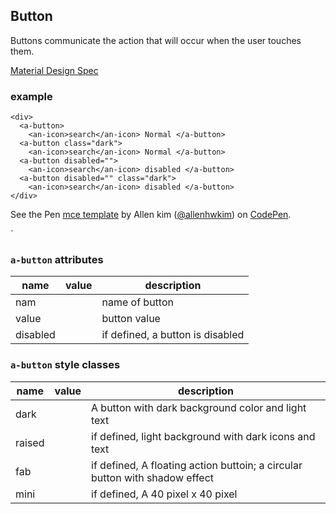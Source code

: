 <a name="Button"></a>

## Button
Buttons communicate the action that will occur when the user touches them.

[Material Design Spec](https://material.io/guidelines/components/buttons.html#buttons-style)

### example
```
<div>
  <a-button>
    <an-icon>search</an-icon> Normal </a-button>
  <a-button class="dark">
    <an-icon>search</an-icon> Normal </a-button>
  <a-button disabled="">
    <an-icon>search</an-icon> disabled </a-button>
  <a-button disabled="" class="dark">
    <an-icon>search</an-icon> disabled </a-button>
</div>
```

<p data-height="300" data-theme-id="32189" data-slug-hash="aEVoYg" data-default-tab="html,result" data-user="allenhwkim" data-embed-version="2" data-pen-title="mce template" class="codepen">See the Pen <a href="https://codepen.io/allenhwkim/pen/PEJKKo/">mce template</a> by Allen kim (<a href="https://codepen.io/allenhwkim">@allenhwkim</a>) on <a href="https://codepen.io">CodePen</a>.</p>
<script async src="https://production-assets.codepen.io/assets/embed/ei.js"></script>`

### `a-button` attributes 
 |name|value|description|
 |---|---|---|
 |nam| | name of button
 |value| | button value
 |disabled| | if defined, a button is disabled

### `a-button` style classes
 |name|value|description|
 |---|---|---|
 |dark| | A button with dark background color and light text
 |raised| | if defined, light background with dark icons and text 
 |fab| | if defined, A floating action buttoin; a circular button with shadow effect
 |mini| | if defined, A 40 pixel x 40 pixel


